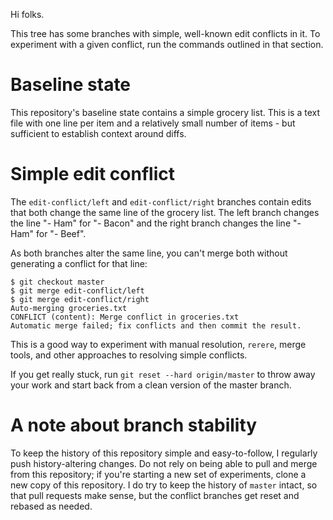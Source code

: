 Hi folks.

This tree has some branches with simple, well-known edit conflicts in it. To
experiment with a given conflict, run the commands outlined in that section.

# Baseline state

This repository's baseline state contains a simple grocery list. This is a
text file with one line per item and a relatively small number of items - but
sufficient to establish context around diffs.

# Simple edit conflict

The `edit-conflict/left` and `edit-conflict/right` branches contain edits that
both change the same line of the grocery list. The left branch changes the
line "- Ham" for "- Bacon" and the right branch changes the line "- Ham" for
"- Beef".

As both branches alter the same line, you can't merge both without generating
a conflict for that line:

    $ git checkout master
    $ git merge edit-conflict/left
    $ git merge edit-conflict/right
    Auto-merging groceries.txt
    CONFLICT (content): Merge conflict in groceries.txt
    Automatic merge failed; fix conflicts and then commit the result.

This is a good way to experiment with manual resolution, `rerere`, merge
tools, and other approaches to resolving simple conflicts.

If you get really stuck, run `git reset --hard origin/master` to throw away
your work and start back from a clean version of the master branch.

# A note about branch stability

To keep the history of this repository simple and easy-to-follow, I regularly
push history-altering changes. Do not rely on being able to pull and merge
from this repository; if you're starting a new set of experiments, clone a new
copy of this repository. I do try to keep the history of `master` intact, so
that pull requests make sense, but the conflict branches get reset and rebased
as needed.

